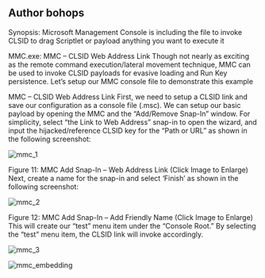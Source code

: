 ## Author bohops
Synopsis: 
Microsoft Management Console is including the file to invoke CLSID to drag Scriptlet or payload anything you want to execute it
 
MMC.exe: 
MMC – CLSID Web Address Link
Though not nearly as exciting as the remote command execution/lateral movement technique, MMC can be used to invoke CLSID payloads for evasive loading and Run Key persistence.  Let’s setup our MMC console file to demonstrate this example

MMC – CLSID Web Address Link
First, we need to setup a CLSID link and save our configuration as a console file (.msc).  We can setup our basic payload by opening the MMC and the “Add/Remove Snap-In” window.  For simplicity, select “the Link to Web Address” snap-in to open the wizard, and input the hijacked/reference CLSID key for the “Path or URL” as shown in the following screenshot:

![mmc_1](https://user-images.githubusercontent.com/25440152/47956228-01a7ab00-dfaa-11e8-9f51-abc0f127308c.png)

Figure 11:  MMC Add Snap-In – Web Address Link (Click Image to Enlarge)
Next, create a name for the snap-in and select ‘Finish’ as shown in the following screenshot:

 
![mmc_2](https://user-images.githubusercontent.com/25440152/47956235-1126f400-dfaa-11e8-9526-25048e066bb1.png)

Figure 12:  MMC Add Snap-In – Add Friendly Name (Click Image to Enlarge)
This will create our “test” menu item under the “Console Root.”  By selecting the “test” menu item, the CLSID link will invoke accordingly.

 
![mmc_3](https://user-images.githubusercontent.com/25440152/47956248-31ef4980-dfaa-11e8-9783-eb64bc9552de.png)

![mmc_embedding](https://user-images.githubusercontent.com/25440152/47956249-3451a380-dfaa-11e8-9d5d-a883412072d8.png)
